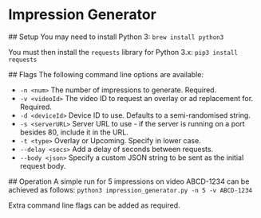 # Impression Generator

## Setup
You may need to install Python 3:
`brew install python3`

You must then install the `requests` library for Python 3.x: `pip3 install requests`

## Flags
The following command line options are available:

+ `-n <num>` The number of impressions to generate. Required.
+ `-v <videoId>` The video ID to request an overlay or ad replacement for. Required.
+ `-d <deviceId>` Device ID to use. Defaults to a semi-randomised string.
+ `-s <serverURL>` Server URL to use - if the server is running on a port besides 80, include it in the URL.
+ `-t <type>` Overlay or Upcoming. Specify in lower case.
+ `--delay <secs>` Add a delay of <secs> seconds between requests.
+ `--body <json>` Specify a custom JSON string to be sent as the initial request body.

## Operation
A simple run for 5 impressions on video ABCD-1234 can be achieved as follows:
`python3 impression_generator.py -n 5 -v ABCD-1234`

Extra command line flags can be added as required.
